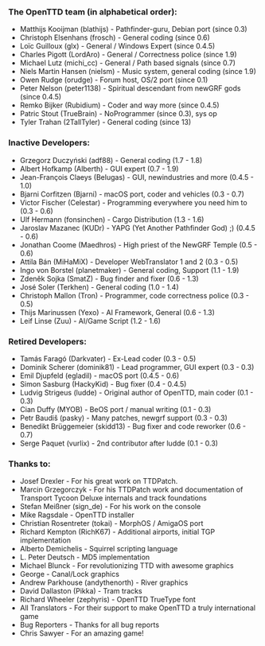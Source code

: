 ### The OpenTTD team (in alphabetical order):

- Matthijs Kooijman (blathijs) - Pathfinder-guru, Debian port (since 0.3)
- Christoph Elsenhans (frosch) - General coding (since 0.6)
- Loïc Guilloux (glx) - General / Windows Expert (since 0.4.5)
- Charles Pigott (LordAro) - General / Correctness police (since 1.9)
- Michael Lutz (michi_cc) - General / Path based signals (since 0.7)
- Niels Martin Hansen (nielsm) - Music system, general coding (since 1.9)
- Owen Rudge (orudge) - Forum host, OS/2 port (since 0.1)
- Peter Nelson (peter1138) - Spiritual descendant from newGRF gods (since 0.4.5)
- Remko Bijker (Rubidium) - Coder and way more (since 0.4.5)
- Patric Stout (TrueBrain) - NoProgrammer (since 0.3), sys op
- Tyler Trahan (2TallTyler) - General coding (since 13)

### Inactive Developers:

- Grzegorz Duczyński (adf88) - General coding (1.7 - 1.8)
- Albert Hofkamp (Alberth) - GUI expert (0.7 - 1.9)
- Jean-François Claeys (Belugas) - GUI, newindustries and more (0.4.5 - 1.0)
- Bjarni Corfitzen (Bjarni) - macOS port, coder and vehicles (0.3 - 0.7)
- Victor Fischer (Celestar) - Programming everywhere you need him to (0.3 - 0.6)
- Ulf Hermann (fonsinchen) - Cargo Distribution (1.3 - 1.6)
- Jaroslav Mazanec (KUDr) - YAPG (Yet Another Pathfinder God) ;) (0.4.5 - 0.6)
- Jonathan Coome (Maedhros) - High priest of the NewGRF Temple (0.5 - 0.6)
- Attila Bán (MiHaMiX) - Developer WebTranslator 1 and 2 (0.3 - 0.5)
- Ingo von Borstel (planetmaker) - General coding, Support (1.1 - 1.9)
- Zdeněk Sojka (SmatZ) - Bug finder and fixer (0.6 - 1.3)
- José Soler (Terkhen) - General coding (1.0 - 1.4)
- Christoph Mallon (Tron) - Programmer, code correctness police (0.3 - 0.5)
- Thijs Marinussen (Yexo) - AI Framework, General (0.6 - 1.3)
- Leif Linse (Zuu) - AI/Game Script (1.2 - 1.6)

### Retired Developers:

- Tamás Faragó (Darkvater) - Ex-Lead coder (0.3 - 0.5)
- Dominik Scherer (dominik81) - Lead programmer, GUI expert (0.3 - 0.3)
- Emil Djupfeld (egladil) - macOS port (0.4.5 - 0.6)
- Simon Sasburg (HackyKid) - Bug fixer (0.4 - 0.4.5)
- Ludvig Strigeus (ludde) - Original author of OpenTTD, main coder (0.1 - 0.3)
- Cian Duffy (MYOB) - BeOS port / manual writing (0.1 - 0.3)
- Petr Baudiš (pasky) - Many patches, newgrf support (0.3 - 0.3)
- Benedikt Brüggemeier (skidd13) - Bug fixer and code reworker (0.6 - 0.7)
- Serge Paquet (vurlix) - 2nd contributor after ludde (0.1 - 0.3)

### Thanks to:

- Josef Drexler - For his great work on TTDPatch.
- Marcin Grzegorczyk - For his TTDPatch work and documentation of Transport Tycoon Deluxe internals and track foundations
- Stefan Meißner (sign_de) - For his work on the console
- Mike Ragsdale - OpenTTD installer
- Christian Rosentreter (tokai) - MorphOS / AmigaOS port
- Richard Kempton (RichK67) - Additional airports, initial TGP implementation
- Alberto Demichelis - Squirrel scripting language
- L. Peter Deutsch - MD5 implementation
- Michael Blunck - For revolutionizing TTD with awesome graphics
- George - Canal/Lock graphics
- Andrew Parkhouse (andythenorth) - River graphics
- David Dallaston (Pikka) - Tram tracks
- Richard Wheeler (zephyris) - OpenTTD TrueType font
- All Translators - For their support to make OpenTTD a truly international game
- Bug Reporters - Thanks for all bug reports
- Chris Sawyer - For an amazing game!
